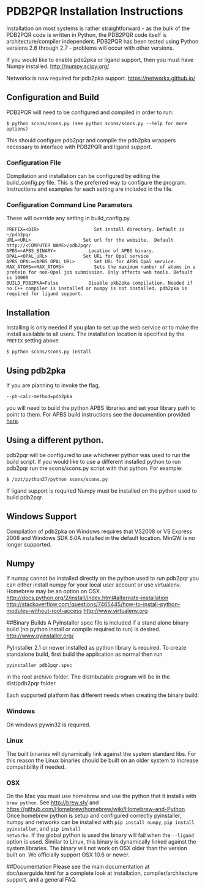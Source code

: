 # PDB2PQR Installation Instructions

Installation on most systems is rather straightforward - as the bulk of the PDB2PQR code is written in Python, the PDB2PQR code itself is architecture/compiler independent. PDB2PQR has been tested using Python versions 2.6 through 2.7 - problems will occur with other versions.

If you would like to enable pdb2pka or ligand support, then you must have Numpy installed.
http://numpy.scipy.org/

Networkx is now required for pdb2pka support.
https://networkx.github.io/

## Configuration and Build
PDB2PQR will need to be configured and compiled in order to run:

	$ python scons/scons.py (see python scons/scons.py --help for more options)

This should configure pdb2pqr and compile the pdb2pka wrappers necessary to interface with PDB2PQR and ligand support.

### Configuration File
Compilation and installation can be configured by editing the build_config.py file.
This is the preferred way to configure the program.
Instructions and examples for each setting are included in the file.

### Configuration Command Line Parameters
These will override any setting in build_config.py.

	PREFIX=<DIR>                	Set install directory. Default is ~/pdb2pqr
	URL=<URL>              		Set url for the website.  Default http://<COMPUTER NAME>/pdb2pqr/
	APBS=<APBS_BINARY>            Location of APBS binary.
	OPAL=<OPAL_URL>	            Set URL for Opal service
	APBS_OPAL=<APBS_OPAL_URL>		Set URL for APBS Opal service.
	MAX_ATOMS=<MAX_ATOMS>			Sets the maximum number of atoms in a protein for non-Opal job submission. Only affects web tools. Default is 10000
	BUILD_PDB2PKA=False           Disable pkb2pka compilation. Needed if no C++ compiler is installed or numpy is not installed. pdb2pka is required for ligand support.

## Installation
Installing is only needed if you plan to set up the web service or to make the install available to all users.
The installation location is specified by the <code>PREFIX</code> setting above.

 	$ python scons/scons.py install

## Using pdb2pka
If you are planning to invoke the flag, 

	--ph-calc-method=pdb2pka

you will need to build the python APBS libraries and set your library path to point to them.  For APBS build instructions see the documention provided [here](../apbs/README.md).

## Using a different python.
pdb2pqr will be configured to use whichever python was used to run the build script.
If you would like to use a different installed python to run pdb2pqr run the scons/scons.py script with that python.
For example:

 	$ /opt/python27/python scons/scons.py

If ligand support is required Numpy must be installed on the python used to build pdb2pqr.

## Windows Support
Compilation of pdb2pka on Windows requires that VS2008 or VS Express 2008 and Windows SDK 6.0A installed in the default location. MinGW is no longer supported.

## Numpy
If numpy cannot be installed directly on the python used to run pdb2pqr you can either install numpy for your local user account or use virtualenv. Homebrew may be an option on OSX.
http://docs.python.org/2/install/index.html#alternate-installation
http://stackoverflow.com/questions/7465445/how-to-install-python-modules-without-root-access
http://www.virtualenv.org

##Binary Builds
A PyInstaller spec file is included if a stand alone binary build (no python install or compile required to run) is desired.
http://www.pyinstaller.org/

PyInstaller 2.1 or newer installed as python library is required.
To create standalone build, first build the application as normal then run

	pyinstaller pdb2pqr.spec

in the root archive folder. The distributable program will be in the dist/pdb2pqr folder.

Each supported platform has different needs when creating the binary build:

### Windows
On windows pywin32 is required.

### Linux
The built binaries will dynamically link against the system standard libs.
For this reason the Linux binaries should be built on an older system to increase compatibility if needed.

### OSX
On the Mac you must use homebrew and use the python that it installs with <code>brew python</code>. See http://brew.sh/ and https://github.com/Homebrew/homebrew/wiki/Homebrew-and-Python
Once homebrew python is setup and configured correctly pyinstaller, numpy and networkx can be installed with <code>pip install numpy</code>, <code>pip install pyinstaller</code>, and <code>pip install networkx</code>.
If the global python is used the binary will fail when the <code>--ligand</code> option is used.
Similar to Linux, this binary is dynamically linked against the system libraries. The binary will not work on OSX older than the version built on.
We officially support OSX 10.6 or newer.

##Documentation
Please see the main documentation at doc/userguide.html for a complete
look at installation, compiler/architecture support, and a general FAQ.

